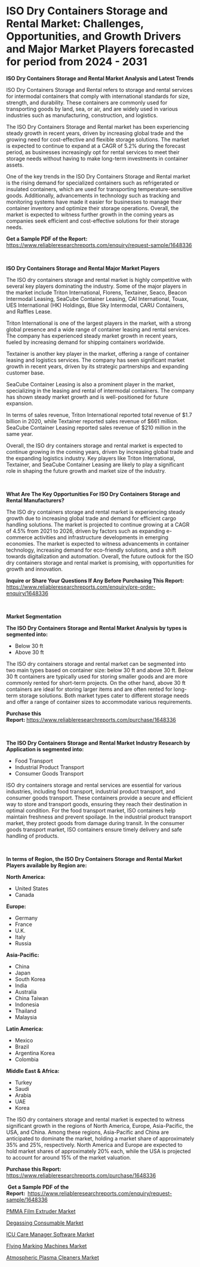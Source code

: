 <p><h1>ISO Dry Containers Storage and Rental Market: Challenges, Opportunities, and Growth Drivers and Major Market Players forecasted for period from 2024 - 2031</h1></p><p><strong>ISO Dry Containers Storage and Rental Market Analysis and Latest Trends</strong></p>
<p><p>ISO Dry Containers Storage and Rental refers to storage and rental services for intermodal containers that comply with international standards for size, strength, and durability. These containers are commonly used for transporting goods by land, sea, or air, and are widely used in various industries such as manufacturing, construction, and logistics.</p><p>The ISO Dry Containers Storage and Rental market has been experiencing steady growth in recent years, driven by increasing global trade and the growing need for cost-effective and flexible storage solutions. The market is expected to continue to expand at a CAGR of 5.2% during the forecast period, as businesses increasingly opt for rental services to meet their storage needs without having to make long-term investments in container assets.</p><p>One of the key trends in the ISO Dry Containers Storage and Rental market is the rising demand for specialized containers such as refrigerated or insulated containers, which are used for transporting temperature-sensitive goods. Additionally, advancements in technology such as tracking and monitoring systems have made it easier for businesses to manage their container inventory and optimize their storage operations. Overall, the market is expected to witness further growth in the coming years as companies seek efficient and cost-effective solutions for their storage needs.</p></p>
<p><strong>Get a Sample PDF of the Report:&nbsp;</strong> <a href="https://www.reliableresearchreports.com/enquiry/request-sample/1648336">https://www.reliableresearchreports.com/enquiry/request-sample/1648336</a></p>
<p>&nbsp;</p>
<p><strong>ISO Dry Containers Storage and Rental Major Market Players</strong></p>
<p><p>The ISO dry containers storage and rental market is highly competitive with several key players dominating the industry. Some of the major players in the market include Triton International, Florens, Textainer, Seaco, Beacon Intermodal Leasing, SeaCube Container Leasing, CAI International, Touax, UES International (HK) Holdings, Blue Sky Intermodal, CARU Containers, and Raffles Lease.</p><p>Triton International is one of the largest players in the market, with a strong global presence and a wide range of container leasing and rental services. The company has experienced steady market growth in recent years, fueled by increasing demand for shipping containers worldwide.</p><p>Textainer is another key player in the market, offering a range of container leasing and logistics services. The company has seen significant market growth in recent years, driven by its strategic partnerships and expanding customer base.</p><p>SeaCube Container Leasing is also a prominent player in the market, specializing in the leasing and rental of intermodal containers. The company has shown steady market growth and is well-positioned for future expansion.</p><p>In terms of sales revenue, Triton International reported total revenue of $1.7 billion in 2020, while Textainer reported sales revenue of $661 million. SeaCube Container Leasing reported sales revenue of $210 million in the same year.</p><p>Overall, the ISO dry containers storage and rental market is expected to continue growing in the coming years, driven by increasing global trade and the expanding logistics industry. Key players like Triton International, Textainer, and SeaCube Container Leasing are likely to play a significant role in shaping the future growth and market size of the industry.</p></p>
<p>&nbsp;</p>
<p><strong>What Are The Key Opportunities For ISO Dry Containers Storage and Rental Manufacturers?</strong></p>
<p><p>The ISO dry containers storage and rental market is experiencing steady growth due to increasing global trade and demand for efficient cargo handling solutions. The market is projected to continue growing at a CAGR of 4.5% from 2021 to 2026, driven by factors such as expanding e-commerce activities and infrastructure developments in emerging economies. The market is expected to witness advancements in container technology, increasing demand for eco-friendly solutions, and a shift towards digitalization and automation. Overall, the future outlook for the ISO dry containers storage and rental market is promising, with opportunities for growth and innovation.</p></p>
<p><strong>Inquire or Share Your Questions If Any Before Purchasing This Report:</strong> <a href="https://www.reliableresearchreports.com/enquiry/pre-order-enquiry/1648336">https://www.reliableresearchreports.com/enquiry/pre-order-enquiry/1648336</a></p>
<p>&nbsp;</p>
<p><strong>Market Segmentation</strong></p>
<p><strong>The ISO Dry Containers Storage and Rental Market Analysis by types is segmented into:</strong></p>
<p><ul><li>Below 30 ft</li><li>Above 30 ft</li></ul></p>
<p><p>The ISO dry containers storage and rental market can be segmented into two main types based on container size: below 30 ft and above 30 ft. Below 30 ft containers are typically used for storing smaller goods and are more commonly rented for short-term projects. On the other hand, above 30 ft containers are ideal for storing larger items and are often rented for long-term storage solutions. Both market types cater to different storage needs and offer a range of container sizes to accommodate various requirements.</p></p>
<p><strong>Purchase this Report:&nbsp;</strong><a href="https://www.reliableresearchreports.com/purchase/1648336">https://www.reliableresearchreports.com/purchase/1648336</a></p>
<p>&nbsp;</p>
<p><strong>The ISO Dry Containers Storage and Rental Market Industry Research by Application is segmented into:</strong></p>
<p><ul><li>Food Transport</li><li>Industrial Product Transport</li><li>Consumer Goods Transport</li></ul></p>
<p><p>ISO dry containers storage and rental services are essential for various industries, including food transport, industrial product transport, and consumer goods transport. These containers provide a secure and efficient way to store and transport goods, ensuring they reach their destination in optimal condition. For the food transport market, ISO containers help maintain freshness and prevent spoilage. In the industrial product transport market, they protect goods from damage during transit. In the consumer goods transport market, ISO containers ensure timely delivery and safe handling of products.</p></p>
<p>&nbsp;</p>
<p><strong>In terms of Region, the ISO Dry Containers Storage and Rental Market Players available by Region are:</strong></p>
<p>
    <p> <strong> North America: </strong>
        <ul>
            <li>United States</li>
            <li>Canada</li>
        </ul>
        </p> 
    <p> <strong> Europe: </strong>
        <ul>
            <li>Germany</li>
            <li>France</li>
            <li>U.K.</li>
            <li>Italy</li>
            <li>Russia</li>
        </ul>
        </p> 
    <p> <strong> Asia-Pacific: </strong>
        <ul>
            <li>China</li>
            <li>Japan</li>
            <li>South Korea</li>
            <li>India</li>
            <li>Australia</li>
            <li>China Taiwan</li>
            <li>Indonesia</li>
            <li>Thailand</li>
            <li>Malaysia</li>
        </ul>
        </p> 
    <p> <strong> Latin America: </strong>
        <ul>
            <li>Mexico</li>
            <li>Brazil</li>
            <li>Argentina Korea</li>
            <li>Colombia</li>
        </ul>
        </p> 
    <p> <strong> Middle East & Africa: </strong>
        <ul>
            <li>Turkey</li>
            <li>Saudi</li>
            <li>Arabia</li>
            <li>UAE</li>
            <li>Korea</li>
        </ul>
    </p>
    </p>
<p><p>The ISO dry containers storage and rental market is expected to witness significant growth in the regions of North America, Europe, Asia-Pacific, the USA, and China. Among these regions, Asia-Pacific and China are anticipated to dominate the market, holding a market share of approximately 35% and 25%, respectively. North America and Europe are expected to hold market shares of approximately 20% each, while the USA is projected to account for around 15% of the market valuation.</p></p>
<p><strong>Purchase this Report: </strong><a href="https://www.reliableresearchreports.com/purchase/1648336">https://www.reliableresearchreports.com/purchase/1648336</a></p>
<p>&nbsp;<strong>Get a Sample PDF of the Report:&nbsp;&nbsp;</strong><a href="https://www.reliableresearchreports.com/enquiry/request-sample/1648336">https://www.reliableresearchreports.com/enquiry/request-sample/1648336</a></p>
<p><strong></strong></p>
<p><p><a href="https://github.com/suaretopek9/Market-Research-Report-List-1/blob/main/pmma-film-extruder-market.md">PMMA Film Extruder Market</a></p><p><a href="https://github.com/lbird53714/Market-Research-Report-List-3/blob/main/degassing-consumable-market.md">Degassing Consumable Market</a></p><p><a href="https://github.com/moyahfrancoestellec51j635wcx/Market-Research-Report-List-1/blob/main/icu-care-manager-software-market.md">ICU Care Manager Software Market</a></p><p><a href="https://github.com/dringals/Market-Research-Report-List-3/blob/main/flying-marking-machines-market.md">Flying Marking Machines Market</a></p><p><a href="https://github.com/mharielmesa/Market-Research-Report-List-2/blob/main/atmospheric-plasma-cleaners-market.md">Atmospheric Plasma Cleaners Market</a></p></p>